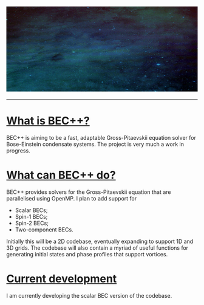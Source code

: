 ### <img src="https://github.com/wheelerMT/BECpp/blob/master/docs/vids/becpp.gif">

---

# <u> What is BEC++?</u>
BEC++ is aiming to be a fast, adaptable Gross-Pitaevskii equation solver for Bose-Einstein condensate systems.
The project is very much a work in progress. 

# <u> What can BEC++ do?</u>
BEC++ provides solvers for the Gross-Pitaevskii equation that are parallelised using OpenMP.
I plan to add support for
- Scalar BECs;
- Spin-1 BECs;
- Spin-2 BECs;
- Two-component BECs.

Initially this will be a 2D codebase, eventually expanding to support 1D and 3D grids.
The codebase will also contain a myriad of useful functions for generating initial states and phase profiles that
support vortices.

# <u> Current development </u>
I am currently developing the scalar BEC version of the codebase.
